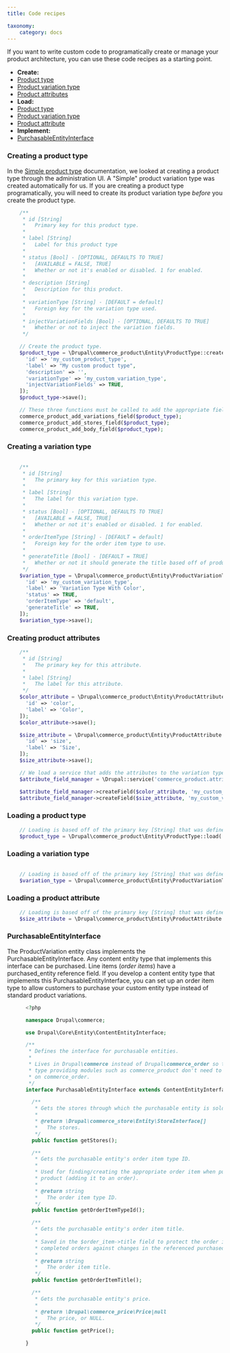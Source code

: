 ```yaml
---
title: Code recipes

taxonomy:
    category: docs
---
```


If you want to write custom code to programatically create or manage your product architecture, you can use these code recipes as a starting point.

- **Create:**
 - [Product type](#creating-a-product-type)
 - [Product variation type](#creating-a-variation-type)
 - [Product attributes](#creating-product-attributes)
- **Load:**
 - [Product type](#loading-a-product-type)
 - [Product variation type](#loading-a-variation-type)
 - [Product attribute](#loading-a-product-attribute)
- **Implement:**
 - [PurchasableEntityInterface](#purchasableentityinterface)

### Creating a product type
In the [Simple product type](../01.simple-product) documentation, we looked at creating a product type through the administration UI. A "Simple" product variation type was created automatically for us. If you are creating a product type programatically, you will need to create its product variation type *before* you create the product type.

```php
    /**
     * id [String]
     *   Primary key for this product type.
     *
     * label [String]
     *   Label for this product type
     *
     * status [Bool] - [OPTIONAL, DEFAULTS TO TRUE]
     *   [AVAILABLE = FALSE, TRUE]
     *   Whether or not it's enabled or disabled. 1 for enabled.
     *
     * description [String]
     *   Description for this product.
     *
     * variationType [String] - [DEFAULT = default]
     *   Foreign key for the variation type used.
     *
     * injectVariationFields [Bool] - [OPTIONAL, DEFAULTS TO TRUE]
     *   Whether or not to inject the variation fields.
     */

    // Create the product type.
    $product_type = \Drupal\commerce_product\Entity\ProductType::create([
      'id' => 'my_custom_product_type',
      'label' => "My custom product type",
      'description' => '',
      'variationType' => 'my_custom_variation_type',
      'injectVariationFields' => TRUE,
    ]);
    $product_type->save();

    // These three functions must be called to add the appropriate fields to the type
    commerce_product_add_variations_field($product_type);
    commerce_product_add_stores_field($product_type);
    commerce_product_add_body_field($product_type);

```

### Creating a variation type
```php

    /**
     * id [String]
     *   The primary key for this variation type.
     *
     * label [String]
     *   The label for this variation type.
     *
     * status [Bool] - [OPTIONAL, DEFAULTS TO TRUE]
     *   [AVAILABLE = FALSE, TRUE]
     *   Whether or not it's enabled or disabled. 1 for enabled.
     *
     * orderItemType [String] - [DEFAULT = default]
     *   Foreign key for the order item type to use.
     *
     * generateTitle [Bool] - [DEFAULT = TRUE]
     *   Whether or not it should generate the title based off of product label and attributes.
     */
    $variation_type = \Drupal\commerce_product\Entity\ProductVariationType::create([
      'id' => 'my_custom_variation_type',
      'label' => 'Variation Type With Color',
      'status' => TRUE,
      'orderItemType' => 'default',
      'generateTitle' => TRUE,
    ]);
    $variation_type->save();

```
### Creating product attributes
```php
    /**
     * id [String]
     *   The primary key for this attribute.
     *
     * label [String]
     *   The label for this attribute.
     */
    $color_attribute = \Drupal\commerce_product\Entity\ProductAttribute::create([
      'id' => 'color',
      'label' => 'Color',
    ]);
    $color_attribute->save();

    $size_attribute = \Drupal\commerce_product\Entity\ProductAttribute::create([
      'id' => 'size',
      'label' => 'Size',
    ]);
    $size_attribute->save();

    // We load a service that adds the attributes to the variation type we made previously.
    $attribute_field_manager = \Drupal::service('commerce_product.attribute_field_manager');

    $attribute_field_manager->createField($color_attribute, 'my_custom_variation_type');
    $attribute_field_manager->createField($size_attribute, 'my_custom_variation_type');
```

### Loading a product type
```php
    // Loading is based off of the primary key [String] that was defined when creating it.
    $product_type = \Drupal\commerce_product\Entity\ProductType::load('my_custom_product_type');
```

### Loading a variation type
```php

    // Loading is based off of the primary key [String] that was defined when creating it.
    $variation_type = \Drupal\commerce_product\Entity\ProductVariationType::load('my_custom_variation_type');

```

### Loading a product attribute
```php
    // Loading is based off of the primary key [String] that was defined when creating it.
    $size_attribute = \Drupal\commerce_product\Entity\ProductAttribute::load('size');
```

### PurchasableEntityInterface
The ProductVariation entity class implements the PurchasableEntityInterface. Any content entity type that implements this interface can be purchased. Line items (*order items*) have a purchased_entity reference field. If you develop a content entity type that implements this PurchasableEntityInterface, you can set up an order item type to allow customers to purchase your custom entity type instead of standard product variations.

```php
      <?php

      namespace Drupal\commerce;

      use Drupal\Core\Entity\ContentEntityInterface;

      /**
       * Defines the interface for purchasable entities.
       *
       * Lives in Drupal\commerce instead of Drupal\commerce_order so that entity
       * type providing modules such as commerce_product don't need to depend
       * on commerce_order.
       */
      interface PurchasableEntityInterface extends ContentEntityInterface {

        /**
         * Gets the stores through which the purchasable entity is sold.
         *
         * @return \Drupal\commerce_store\Entity\StoreInterface[]
         *   The stores.
         */
        public function getStores();

        /**
         * Gets the purchasable entity's order item type ID.
         *
         * Used for finding/creating the appropriate order item when purchasing a
         * product (adding it to an order).
         *
         * @return string
         *   The order item type ID.
         */
        public function getOrderItemTypeId();

        /**
         * Gets the purchasable entity's order item title.
         *
         * Saved in the $order_item->title field to protect the order items of
         * completed orders against changes in the referenced purchased entity.
         *
         * @return string
         *   The order item title.
         */
        public function getOrderItemTitle();

        /**
         * Gets the purchasable entity's price.
         *
         * @return \Drupal\commerce_price\Price|null
         *   The price, or NULL.
         */
        public function getPrice();

      }
```
